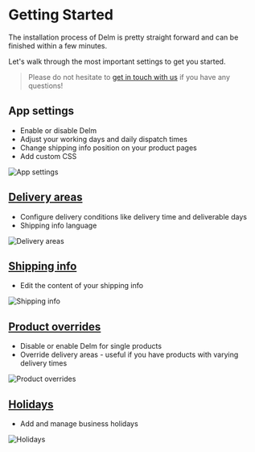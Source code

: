 # Getting Started

The installation process of Delm is pretty straight forward and can be finished within a few minutes.

Let's walk through the most important settings to get you started.

> Please do not hesitate to [get in touch with us](/docs/support) if you have any questions!

## App settings

* Enable or disable Delm
* Adjust your working days and daily dispatch times
* Change shipping info position on your product pages
* Add custom CSS

![App settings](/images/docs/app-settings.png)

## [Delivery areas](/docs/delivery-areas)

* Configure delivery conditions like delivery time and deliverable days
* Shipping info language

![Delivery areas](/images/docs/delivery-areas.png)

## [Shipping info](/docs/shipping-info)

* Edit the content of your shipping info

![Shipping info](/images/docs/shipping-info.png)

## [Product overrides](/docs/product-overrides)

* Disable or enable Delm for single products
* Override delivery areas - useful if you have products with varying delivery times

![Product overrides](/images/docs/product-overrides.png)

## [Holidays](/docs/holidays)

* Add and manage business holidays

![Holidays](/images/docs/holidays.png)
